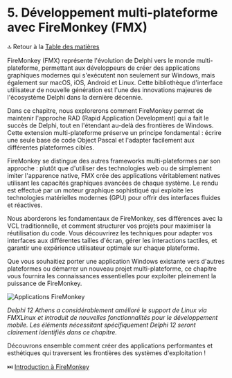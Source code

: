 # 5. Développement multi-plateforme avec FireMonkey (FMX)

🔝 Retour à la [Table des matières](/SOMMAIRE.md)

FireMonkey (FMX) représente l'évolution de Delphi vers le monde multi-plateforme, permettant aux développeurs de créer des applications graphiques modernes qui s'exécutent non seulement sur Windows, mais également sur macOS, iOS, Android et Linux. Cette bibliothèque d'interface utilisateur de nouvelle génération est l'une des innovations majeures de l'écosystème Delphi dans la dernière décennie.

Dans ce chapitre, nous explorerons comment FireMonkey permet de maintenir l'approche RAD (Rapid Application Development) qui a fait le succès de Delphi, tout en l'étendant au-delà des frontières de Windows. Cette extension multi-plateforme préserve un principe fondamental : écrire une seule base de code Object Pascal et l'adapter facilement aux différentes plateformes cibles.

FireMonkey se distingue des autres frameworks multi-plateformes par son approche : plutôt que d'utiliser des technologies web ou de simplement imiter l'apparence native, FMX crée des applications véritablement natives utilisant les capacités graphiques avancées de chaque système. Le rendu est effectué par un moteur graphique sophistiqué qui exploite les technologies matérielles modernes (GPU) pour offrir des interfaces fluides et réactives.

Nous aborderons les fondamentaux de FireMonkey, ses différences avec la VCL traditionnelle, et comment structurer vos projets pour maximiser la réutilisation du code. Vous découvrirez les techniques pour adapter vos interfaces aux différentes tailles d'écran, gérer les interactions tactiles, et garantir une expérience utilisateur optimale sur chaque plateforme.

Que vous souhaitiez porter une application Windows existante vers d'autres plateformes ou démarrer un nouveau projet multi-plateforme, ce chapitre vous fournira les connaissances essentielles pour exploiter pleinement la puissance de FireMonkey.

![Applications FireMonkey](https://placeholder-for-firemonkey-apps.com/image.png)

*Delphi 12 Athens a considérablement amélioré le support de Linux via FMXLinux et introduit de nouvelles fonctionnalités pour le développement mobile. Les éléments nécessitant spécifiquement Delphi 12 seront clairement identifiés dans ce chapitre.*

Découvrons ensemble comment créer des applications performantes et esthétiques qui traversent les frontières des systèmes d'exploitation !

⏭️ [Introduction à FireMonkey](/05-developpement-multi-plateforme-avec-firemonkey/01-introduction-a-firemonkey.md)
